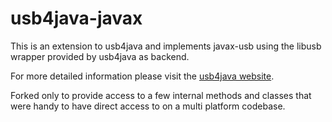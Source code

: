 usb4java-javax
==============

This is an extension to usb4java and implements javax-usb using the libusb
wrapper provided by usb4java as backend.

For more detailed information please visit the [usb4java website](http://usb4java.org/).

Forked only to provide access to a few internal methods and classes that 
were handy to have direct access to on a multi platform codebase.
